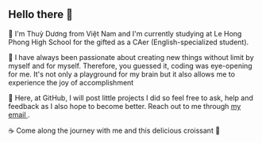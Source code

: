 ## Hello there 👋
<p>🧸 I'm Thuỳ Dương from Việt Nam and I'm currently studying at Le Hong Phong High School for the gifted as a CAer (English-specialized student). </p>
<p>🦋 I have always been passionate about creating new things without limit by myself and for myself. Therefore, you guessed it, coding was eye-opening for me. It's not only a playground for my brain but it also allows me to experience the joy of accomplishment  </p>
<p>🍂 Here, at GitHub, I will post little projects I did so feel free to ask, help and feedback as I also hope to become better. Reach out to me through <a href="mailto:daisyduong118@gmail.com"> my email </a>. </p>
<p>☕ Come along the journey with me and this delicious croissant 🥐 </p>

<!--
**smol-daisy/smol-daisy** is a ✨ _special_ ✨ repository because its `README.md` (this file) appears on your GitHub profile.
-->
